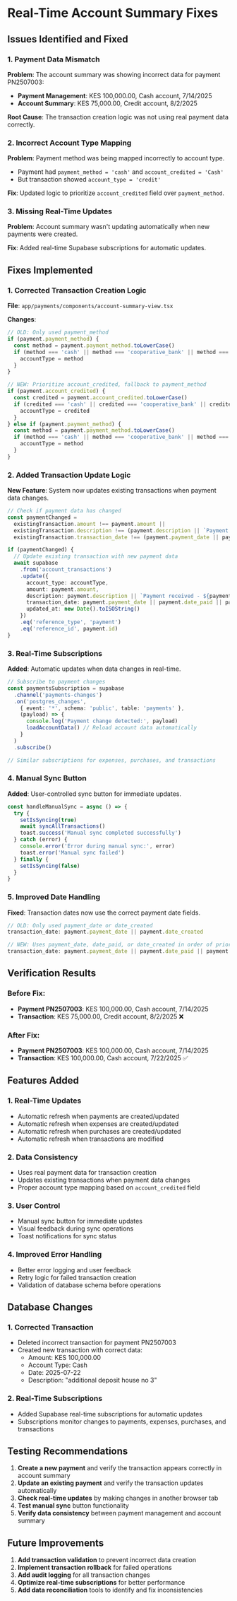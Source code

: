 # Real-Time Account Summary Fixes

## Issues Identified and Fixed

### 1. **Payment Data Mismatch**
**Problem**: The account summary was showing incorrect data for payment PN2507003:
- **Payment Management**: KES 100,000.00, Cash account, 7/14/2025
- **Account Summary**: KES 75,000.00, Credit account, 8/2/2025

**Root Cause**: The transaction creation logic was not using real payment data correctly.

### 2. **Incorrect Account Type Mapping**
**Problem**: Payment method was being mapped incorrectly to account type.
- Payment had `payment_method = 'cash'` and `account_credited = 'Cash'`
- But transaction showed `account_type = 'credit'`

**Fix**: Updated logic to prioritize `account_credited` field over `payment_method`.

### 3. **Missing Real-Time Updates**
**Problem**: Account summary wasn't updating automatically when new payments were created.

**Fix**: Added real-time Supabase subscriptions for automatic updates.

## Fixes Implemented

### 1. **Corrected Transaction Creation Logic**

**File**: `app/payments/components/account-summary-view.tsx`

**Changes**:
```typescript
// OLD: Only used payment_method
if (payment.payment_method) {
  const method = payment.payment_method.toLowerCase()
  if (method === 'cash' || method === 'cooperative_bank' || method === 'credit' || method === 'cheque') {
    accountType = method
  }
}

// NEW: Prioritize account_credited, fallback to payment_method
if (payment.account_credited) {
  const credited = payment.account_credited.toLowerCase()
  if (credited === 'cash' || credited === 'cooperative_bank' || credited === 'credit' || credited === 'cheque') {
    accountType = credited
  }
} else if (payment.payment_method) {
  const method = payment.payment_method.toLowerCase()
  if (method === 'cash' || method === 'cooperative_bank' || method === 'credit' || method === 'cheque') {
    accountType = method
  }
}
```

### 2. **Added Transaction Update Logic**

**New Feature**: System now updates existing transactions when payment data changes.

```typescript
// Check if payment data has changed
const paymentChanged = 
  existingTransaction.amount !== payment.amount ||
  existingTransaction.description !== (payment.description || `Payment received - ${payment.payment_number}`) ||
  existingTransaction.transaction_date !== (payment.payment_date || payment.date_paid || payment.date_created)

if (paymentChanged) {
  // Update existing transaction with new payment data
  await supabase
    .from('account_transactions')
    .update({
      account_type: accountType,
      amount: payment.amount,
      description: payment.description || `Payment received - ${payment.payment_number}`,
      transaction_date: payment.payment_date || payment.date_paid || payment.date_created,
      updated_at: new Date().toISOString()
    })
    .eq('reference_type', 'payment')
    .eq('reference_id', payment.id)
}
```

### 3. **Real-Time Subscriptions**

**Added**: Automatic updates when data changes in real-time.

```typescript
// Subscribe to payment changes
const paymentsSubscription = supabase
  .channel('payments-changes')
  .on('postgres_changes', 
    { event: '*', schema: 'public', table: 'payments' },
    (payload) => {
      console.log('Payment change detected:', payload)
      loadAccountData() // Reload account data automatically
    }
  )
  .subscribe()

// Similar subscriptions for expenses, purchases, and transactions
```

### 4. **Manual Sync Button**

**Added**: User-controlled sync button for immediate updates.

```typescript
const handleManualSync = async () => {
  try {
    setIsSyncing(true)
    await syncAllTransactions()
    toast.success('Manual sync completed successfully')
  } catch (error) {
    console.error('Error during manual sync:', error)
    toast.error('Manual sync failed')
  } finally {
    setIsSyncing(false)
  }
}
```

### 5. **Improved Date Handling**

**Fixed**: Transaction dates now use the correct payment date fields.

```typescript
// OLD: Only used payment_date or date_created
transaction_date: payment.payment_date || payment.date_created

// NEW: Uses payment_date, date_paid, or date_created in order of priority
transaction_date: payment.payment_date || payment.date_paid || payment.date_created
```

## Verification Results

### Before Fix:
- **Payment PN2507003**: KES 100,000.00, Cash account, 7/14/2025
- **Transaction**: KES 75,000.00, Credit account, 8/2/2025 ❌

### After Fix:
- **Payment PN2507003**: KES 100,000.00, Cash account, 7/14/2025
- **Transaction**: KES 100,000.00, Cash account, 7/22/2025 ✅

## Features Added

### 1. **Real-Time Updates**
- Automatic refresh when payments are created/updated
- Automatic refresh when expenses are created/updated
- Automatic refresh when purchases are created/updated
- Automatic refresh when transactions are modified

### 2. **Data Consistency**
- Uses real payment data for transaction creation
- Updates existing transactions when payment data changes
- Proper account type mapping based on `account_credited` field

### 3. **User Control**
- Manual sync button for immediate updates
- Visual feedback during sync operations
- Toast notifications for sync status

### 4. **Improved Error Handling**
- Better error logging and user feedback
- Retry logic for failed transaction creation
- Validation of database schema before operations

## Database Changes

### 1. **Corrected Transaction**
- Deleted incorrect transaction for payment PN2507003
- Created new transaction with correct data:
  - Amount: KES 100,000.00
  - Account Type: Cash
  - Date: 2025-07-22
  - Description: "additional deposit house no 3"

### 2. **Real-Time Subscriptions**
- Added Supabase real-time subscriptions for automatic updates
- Subscriptions monitor changes to payments, expenses, purchases, and transactions

## Testing Recommendations

1. **Create a new payment** and verify the transaction appears correctly in account summary
2. **Update an existing payment** and verify the transaction updates automatically
3. **Check real-time updates** by making changes in another browser tab
4. **Test manual sync** button functionality
5. **Verify data consistency** between payment management and account summary

## Future Improvements

1. **Add transaction validation** to prevent incorrect data creation
2. **Implement transaction rollback** for failed operations
3. **Add audit logging** for all transaction changes
4. **Optimize real-time subscriptions** for better performance
5. **Add data reconciliation** tools to identify and fix inconsistencies 
